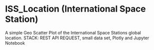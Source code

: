# ISS_Location (International Space Station)
A simple Geo Scatter Plot of the International Space Stations global location. STACK: REST API REQUEST, small data set, Plotly and Jupyter Notebook 
